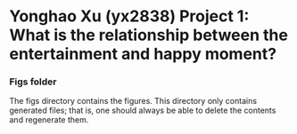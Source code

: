 # Yonghao Xu (yx2838) Project 1: What is the relationship between the entertainment and happy moment?
### Figs folder

The figs directory contains the figures. This directory only contains generated files; that is, one should always be able to delete the contents and regenerate them.
